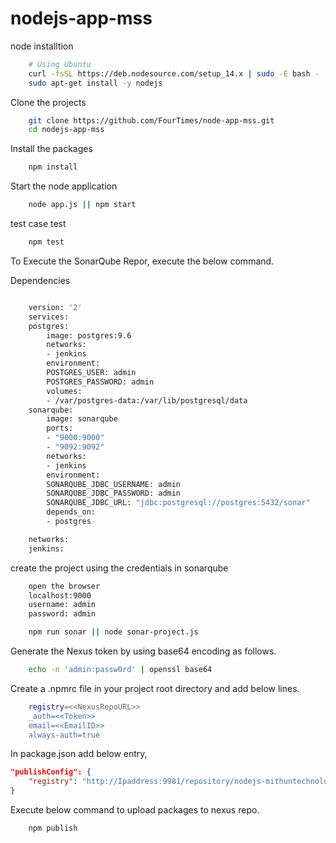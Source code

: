 # nodejs-app-mss

node installtion
```sh
    # Using Ubuntu
    curl -fsSL https://deb.nodesource.com/setup_14.x | sudo -E bash -
    sudo apt-get install -y nodejs
```

Clone the projects

```sh
    git clone https://github.com/FourTimes/node-app-mss.git
    cd nodejs-app-mss
```
Install the packages

```sh
    npm install
```

Start the node application

```sh
    node app.js || npm start
```

test case test

```sh
    npm test
```

To Execute the SonarQube Repor, execute the below command.

Dependencies

```Dockerfile

    version: '2'
    services:
    postgres:
        image: postgres:9.6
        networks:
        - jenkins
        environment:
        POSTGRES_USER: admin
        POSTGRES_PASSWORD: admin
        volumes:
        - /var/postgres-data:/var/lib/postgresql/data
    sonarqube:
        image: sonarqube
        ports:
        - "9000:9000"
        - "9092:9092"
        networks:
        - jenkins
        environment:
        SONARQUBE_JDBC_USERNAME: admin
        SONARQUBE_JDBC_PASSWORD: admin
        SONARQUBE_JDBC_URL: "jdbc:postgresql://postgres:5432/sonar"
        depends_on: 
        - postgres

    networks:
    jenkins:

```

create the project using the credentials in sonarqube

```sh
    open the browser
    localhost:9000
    username: admin
    password: admin
```

```sh
    npm run sonar || node sonar-project.js
```


Generate the Nexus token by using base64 encoding as follows.

```sh
    echo -n 'admin:passw0rd' | openssl base64
```
    
Create a .npmrc file in your project root directory and add below lines.

```sh
    registry=<<NexusRepoURL>>
    _auth=<<Token>>
    email=<<EmailID>>
    always-auth=true
```

In package.json add below entry,

```json
"publishConfig": {
    "registry": "http://Ipaddress:9981/repository/nodejs-mithuntechnologies/"
}
```

Execute below command to upload packages to nexus repo.

```sh
    npm publish
```
